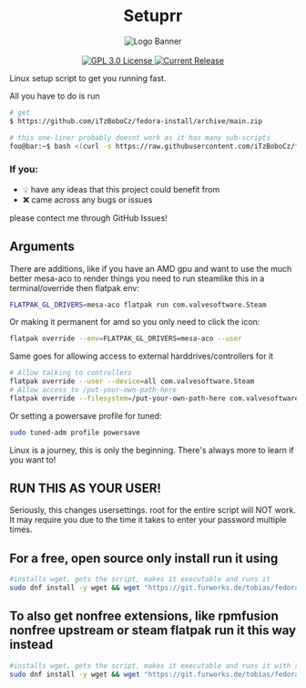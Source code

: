 <h1 align="center">Setuprr</h1>
<p align="center">
  <img alt="Logo Banner" src="https://raw.githubusercontent.com/iTzBoboCz/fedora-install/master/logo.svg?sanitize=true"/>
  <br/>
  <br/>
  <a href="https://github.com/iTzBoboCz/fedora-install">
  <img alt="GPL 3.0 License" src="https://img.shields.io/github/license/iTzBoboCz/fedora-install.svg"/>
  </a>
  <a href="https://github.com/iTzBoboCz/fedora-install/releases">
  <img alt="Current Release" src="https://img.shields.io/github/release/iTzBoboCz/fedora-install.svg"/>
  </a>
</p>

Linux setup script to get you running fast.

All you have to do is run

```sh
# get
$ https://github.com/iTzBoboCz/fedora-install/archive/main.zip

# this one-liner probably doesnt work as it has many sub-scripts
foo@bar:~$ bash <(curl -s https://raw.githubusercontent.com/iTzBoboCz/fedora-install/main/install.sh)
```

### If you:
- 💡 have any ideas that this project could benefit from
- ❌ came across any bugs or issues

please contect me through GitHub Issues!
## Arguments

There are additions, like if you have an AMD gpu and want to use the much better mesa-aco to render things you need to run steamlike this in a terminal/override then flatpak env:

``` bash
FLATPAK_GL_DRIVERS=mesa-aco flatpak run com.valvesoftware.Steam
```

Or making it permanent for amd so you only need to click the icon:
``` bash
flatpak override --env=FLATPAK_GL_DRIVERS=mesa-aco --user
```

Same goes for allowing access to external harddrives/controllers for it
``` bash
# Allow talking to controllers
flatpak override --user --device=all com.valvesoftware.Steam
# Allow access to /put-your-own-path-here
flatpak override --filesystem=/put-your-own-path-here com.valvesoftware.Steam
```

Or setting a powersave profile for tuned:
``` bash
sudo tuned-adm profile powersave
```

Linux is a journey, this is only the beginning. There's always more to learn if you want to!


## RUN THIS AS YOUR USER!

Seriously, this changes usersettings. root for the entire script will NOT work.
It may require you due to the time it takes to enter your password multiple times.

## For a free, open source only install run it using

``` bash
#installs wget, gets the script, makes it executable and runs it
sudo dnf install -y wget && wget "https://git.furworks.de/tobias/fedora-install/raw/branch/master/install.sh" -O ./install.sh && chmod +x ./install.sh && ./install.sh
```

## To also get nonfree extensions, like rpmfusion nonfree upstream or steam flatpak run it this way instead

``` bash
#installs wget, gets the script, makes it executable and runs it with steam and nonfree repos added for things like nvidia drivers
sudo dnf install -y wget && wget "https://git.furworks.de/tobias/fedora-install/raw/branch/master/install.sh" -O ./install.sh && chmod +x ./install.sh && ./install.sh --nonfree --steam
```
